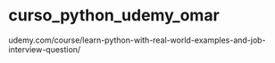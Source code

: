 # curso_python_udemy_omar
udemy.com/course/learn-python-with-real-world-examples-and-job-interview-question/
